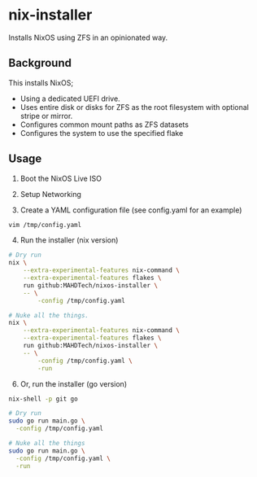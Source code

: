 # nix-installer

Installs NixOS using ZFS in an opinionated way.

## Background

This installs NixOS;

- Using a dedicated UEFI drive.
- Uses entire disk or disks for ZFS as the root filesystem with optional stripe or mirror.
- Configures common mount paths as ZFS datasets
- Configures the system to use the specified flake

## Usage

1. Boot the NixOS Live ISO

2. Setup Networking

3. Create a YAML configuration file (see config.yaml for an example)

```bash
vim /tmp/config.yaml
```

4. Run the installer (nix version)

```bash
# Dry run
nix \
    --extra-experimental-features nix-command \
    --extra-experimental-features flakes \
    run github:MAHDTech/nixos-installer \
    -- \
        -config /tmp/config.yaml

# Nuke all the things.
nix \
    --extra-experimental-features nix-command \
    --extra-experimental-features flakes \
    run github:MAHDTech/nixos-installer \
    -- \
        -config /tmp/config.yaml \
        -run
```

6. Or, run the installer (go version)

```bash
nix-shell -p git go

# Dry run
sudo go run main.go \
  -config /tmp/config.yaml

# Nuke all the things
sudo go run main.go \
  -config /tmp/config.yaml \
  -run
```

